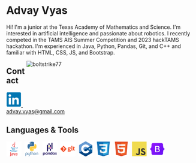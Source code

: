 # Advay Vyas 

Hi! I'm a junior at the Texas Academy of Mathematics and Science. I'm interested in artificial intelligence and passionate about robotics. I recently competed in the TAMS AIS Summer Competition and 2023 hackTAMS hackathon. I'm experienced in Java, Python, Pandas, Git, and C++ and familiar with HTML, CSS, JS, and Bootstrap.

<img align="right" src="https://github-readme-stats.vercel.app/api?username=boltstrike77&show_icons=true&theme=" alt="boltstrike77" width="450" mb="12px" />

## Contact

<a href = "https://www.linkedin.com/in/advay-vyas/"> <img src="https://github.com/devicons/devicon/blob/master/icons/linkedin/linkedin-original.svg" title="LinkedIn" alt="LinkedIn" width="40" height="40"/>&nbsp; </a> <br>
[advay.vyas@gmail.com](mailto:advay.vyas@gmail.com)

## Languages & Tools

<div>
  <img src="https://github.com/devicons/devicon/blob/master/icons/java/java-original-wordmark.svg" title="Java" alt="Java" width="40" height="40"/>&nbsp;
  <img src="https://github.com/devicons/devicon/blob/master/icons/python/python-original-wordmark.svg" title="Python" alt="Python" width="40" height="40"/>&nbsp;
  <img src="https://github.com/devicons/devicon/blob/master/icons/pandas/pandas-original-wordmark.svg" title="Pandas" alt="Pandas" width="40" height="40"/>&nbsp;
  <img src="https://github.com/devicons/devicon/blob/master/icons/git/git-plain-wordmark.svg" title="Git" alt="Git" width="40" height="40"/>&nbsp;
  <img src="https://github.com/devicons/devicon/blob/master/icons/cplusplus/cplusplus-original.svg" title="C++" alt="C++" width="40" height="40"/>&nbsp;
  <img src="https://github.com/devicons/devicon/blob/master/icons/css3/css3-original.svg" title="CSS" alt="CSS" width="40" height="40"/>&nbsp;
  <img src="https://github.com/devicons/devicon/blob/master/icons/html5/html5-original.svg" title="HTML" alt="HTML" width="40" height="40"/>&nbsp;
  <img src="https://github.com/devicons/devicon/blob/master/icons/javascript/javascript-original.svg" title="JS" alt="JS" width="40" height="40"/>&nbsp;
  <img src="https://github.com/devicons/devicon/blob/master/icons/bootstrap/bootstrap-original.svg" title="Bootstrap" alt="Bootstrap" width="40" height="40"/>&nbsp;
</div>
